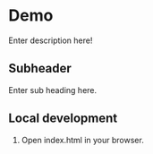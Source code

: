 # Demo

Enter description here!

## Subheader

Enter sub heading here.

## Local development

1. Open index.html in your browser.